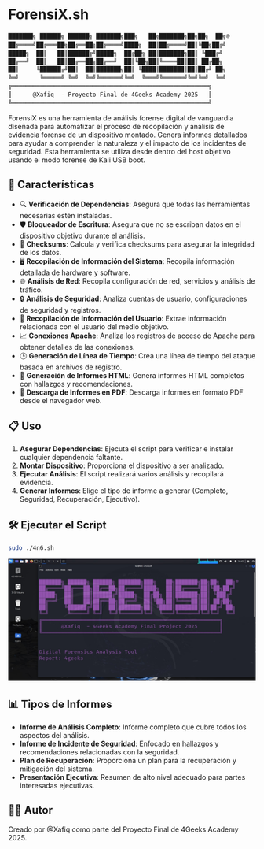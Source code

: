 # ForensiX.sh

```bash
███████╗ ██████╗ ██████╗ ███████╗███╗   ██╗███████╗██╗██╗  ██╗®
██╔════╝██╔═══██╗██╔══██╗██╔════╝████╗  ██║██╔════╝██║╚██╗██╔╝
█████╗  ██║   ██║██████╔╝█████╗  ██╔██╗ ██║███████╗██║ ╚███╔╝ 
██╔══╝  ██║   ██║██╔══██╗██╔══╝  ██║╚██╗██║╚════██║██║ ██╔██╗ 
██║     ╚██████╔╝██║  ██║███████╗██║ ╚████║███████║██║██╔╝ ██╗
╚═╝      ╚═════╝ ╚═╝  ╚═╝╚══════╝╚═╝  ╚═══╝╚══════╝╚═╝╚═╝  ╚═╝
╔════════════════════════════════════════════════════════╗
║      @Xafiq  - Proyecto Final de 4Geeks Academy 2025   ║
╚════════════════════════════════════════════════════════╝
```

ForensiX es una herramienta de análisis forense digital de vanguardia diseñada para automatizar el proceso de recopilación y análisis de evidencia forense de un dispositivo montado. Genera informes detallados para ayudar a comprender la naturaleza y el impacto de los incidentes de seguridad. Esta herramienta se utiliza desde dentro del host objetivo usando el modo forense de Kali USB boot.

## 🚀 Características
- 🔍 **Verificación de Dependencias**: Asegura que todas las herramientas necesarias estén instaladas.
- 🛡️ **Bloqueador de Escritura**: Asegura que no se escriban datos en el dispositivo objetivo durante el análisis.
- 🔢 **Checksums**: Calcula y verifica checksums para asegurar la integridad de los datos.
- 🖥️ **Recopilación de Información del Sistema**: Recopila información detallada de hardware y software.
- 🌐 **Análisis de Red**: Recopila configuración de red, servicios y análisis de tráfico.
- 🔒 **Análisis de Seguridad**: Analiza cuentas de usuario, configuraciones de seguridad y registros.
- 👤 **Recopilación de Información del Usuario**: Extrae información relacionada con el usuario del medio objetivo.
- 📈 **Conexiones Apache**: Analiza los registros de acceso de Apache para obtener detalles de las conexiones.
- 🕒 **Generación de Línea de Tiempo**: Crea una línea de tiempo del ataque basada en archivos de registro.
- 📄 **Generación de Informes HTML**: Genera informes HTML completos con hallazgos y recomendaciones.
- 📑 **Descarga de Informes en PDF**: Descarga informes en formato PDF desde el navegador web.


## 📋 Uso
1. **Asegurar Dependencias**: Ejecuta el script para verificar e instalar cualquier dependencia faltante.
2. **Montar Dispositivo**: Proporciona el dispositivo a ser analizado.
3. **Ejecutar Análisis**: El script realizará varios análisis y recopilará evidencia.
4. **Generar Informes**: Elige el tipo de informe a generar (Completo, Seguridad, Recuperación, Ejecutivo).

## 🛠️ Ejecutar el Script
```bash
sudo ./4n6.sh
```

![alt text](assets/preview.jpg)


## 📊 Tipos de Informes
- **Informe de Análisis Completo**: Informe completo que cubre todos los aspectos del análisis.
- **Informe de Incidente de Seguridad**: Enfocado en hallazgos y recomendaciones relacionadas con la seguridad.
- **Plan de Recuperación**: Proporciona un plan para la recuperación y mitigación del sistema.
- **Presentación Ejecutiva**: Resumen de alto nivel adecuado para partes interesadas ejecutivas.


## 👨‍💻 Autor
Creado por @Xafiq como parte del Proyecto Final de 4Geeks Academy 2025.


